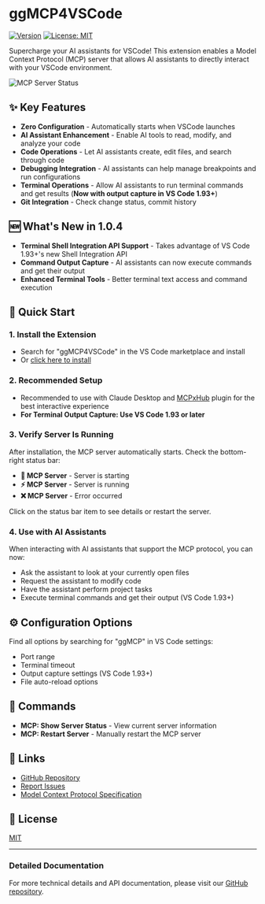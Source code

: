 # ggMCP4VSCode

[![Version](https://img.shields.io/badge/version-1.0.5-blue.svg)](https://github.com/bugstan/ggMCP4VSCode)
[![License: MIT](https://img.shields.io/badge/License-MIT-yellow.svg)](https://github.com/bugstan/ggMCP4VSCode/blob/main/LICENSE)

Supercharge your AI assistants for VSCode! This extension enables a Model Context Protocol (MCP) server that allows AI assistants to directly interact with your VSCode environment.

![MCP Server Status](https://raw.githubusercontent.com/bugstan/ggMCP4VSCode/main/images/status-bar.png)

## ✨ Key Features

- **Zero Configuration** - Automatically starts when VSCode launches
- **AI Assistant Enhancement** - Enable AI tools to read, modify, and analyze your code
- **Code Operations** - Let AI assistants create, edit files, and search through code
- **Debugging Integration** - AI assistants can help manage breakpoints and run configurations
- **Terminal Operations** - Allow AI assistants to run terminal commands and get results (**Now with output capture in VS Code 1.93+**)
- **Git Integration** - Check change status, commit history

## 🆕 What's New in 1.0.4

- **Terminal Shell Integration API Support** - Takes advantage of VS Code 1.93+'s new Shell Integration API
- **Command Output Capture** - AI assistants can now execute commands and get their output
- **Enhanced Terminal Tools** - Better terminal text access and command execution

## 🚀 Quick Start

### 1. Install the Extension

- Search for "ggMCP4VSCode" in the VS Code marketplace and install
- Or [click here to install](vscode:extension/bugstan.ggMCP4VSCode)

### 2. Recommended Setup

- Recommended to use with Claude Desktop and [MCPxHub](https://github.com/bugstan/MCPxHub) plugin for the best interactive experience
- **For Terminal Output Capture: Use VS Code 1.93 or later**

### 3. Verify Server Is Running

After installation, the MCP server automatically starts. Check the bottom-right status bar:

- **🔄 MCP Server** - Server is starting
- **⚡ MCP Server** - Server is running
- **❌ MCP Server** - Error occurred

Click on the status bar item to see details or restart the server.

### 4. Use with AI Assistants

When interacting with AI assistants that support the MCP protocol, you can now:
- Ask the assistant to look at your currently open files
- Request the assistant to modify code
- Have the assistant perform project tasks
- Execute terminal commands and get their output (VS Code 1.93+)

## ⚙️ Configuration Options

Find all options by searching for "ggMCP" in VS Code settings:

- Port range
- Terminal timeout
- Output capture settings (VS Code 1.93+)
- File auto-reload options

## 📄 Commands

- **MCP: Show Server Status** - View current server information
- **MCP: Restart Server** - Manually restart the MCP server

## 🔗 Links

- [GitHub Repository](https://github.com/bugstan/ggMCP4VSCode)
- [Report Issues](https://github.com/bugstan/ggMCP4VSCode/issues)
- [Model Context Protocol Specification](https://github.com/microsoft/model-context-protocol)

## 📝 License

[MIT](LICENSE)

---

### Detailed Documentation

For more technical details and API documentation, please visit our [GitHub repository](https://github.com/bugstan/ggMCP4VSCode).